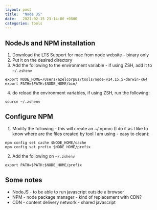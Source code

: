 ```yaml
---
layout: post
title:  "Node JS"
date:   2021-02-15 23:14:00 +0800
categories: tools
---
```

## NodeJs and NPM installation
1. Download the LTS Support for mac from node website - binary only
2. Put it on the desired directory
3. Add the following to the environment variable - if using ZSH, add it to `~/.zshenv`
```
export NODE_HOME=/Users/azelcorpuz/tools/node-v14.15.5-darwin-x64
export PATH=$PATH:$NODE_HOME/bin/
```
4. do reload the environment variables, if using ZSH, run the following:
```
source ~/.zshenv
```

## Configure NPM
1. Modify the following - this will create an ~/.npmrc (I do it as I like to know where are the files created by tool I am using - easy to clean):
```
npm config set cache $NODE_HOME/cache
npm config set prefix $NODE_HOME/prefix
```
2. Add the following on  `~/.zshenv`
```
export PATH=$PATH:$NODE_HOME/prefix
```

## Some notes
* NodeJS - to be able to run javascript outside a browser
* NPM - node package manager - kind of replacement with CDN?
* CDN - content delivery network - shared javascript